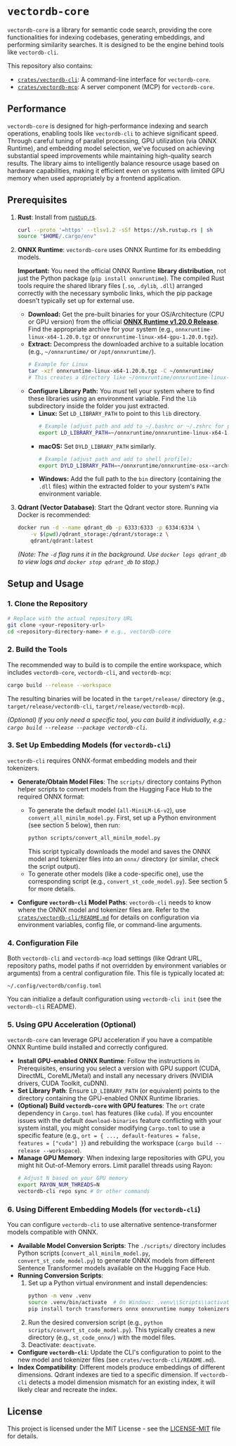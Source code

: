 # `vectordb-core`

`vectordb-core` is a library for semantic code search, providing the core functionalities for indexing codebases, generating embeddings, and performing similarity searches. It is designed to be the engine behind tools like `vectordb-cli`.

This repository also contains:
- [`crates/vectordb-cli`](./crates/vectordb-cli/README.md): A command-line interface for `vectordb-core`.
- [`crates/vectordb-mcp`](./crates/vectordb-mcp/README.md): A server component (MCP) for `vectordb-core`.

## Performance

`vectordb-core` is designed for high-performance indexing and search operations, enabling tools like `vectordb-cli` to achieve significant speed. Through careful tuning of parallel processing, GPU utilization (via ONNX Runtime), and embedding model selection, we've focused on achieving substantial speed improvements while maintaining high-quality search results. The library aims to intelligently balance resource usage based on hardware capabilities, making it efficient even on systems with limited GPU memory when used appropriately by a frontend application.

## Prerequisites

1.  **Rust**: Install from [rustup.rs](https://rustup.rs/).
    ```bash
    curl --proto '=https' --tlsv1.2 -sSf https://sh.rustup.rs | sh
    source "$HOME/.cargo/env"
    ```

2.  **ONNX Runtime**: `vectordb-core` uses ONNX Runtime for its embedding models.

    **Important:** You need the official ONNX Runtime **library distribution**, not just the Python package (`pip install onnxruntime`). The compiled Rust tools require the shared library files (`.so`, `.dylib`, `.dll`) arranged correctly with the necessary symbolic links, which the pip package doesn't typically set up for external use.

    *   **Download:** Get the pre-built binaries for your OS/Architecture (CPU or GPU version) from the official **[ONNX Runtime v1.20.0 Release](https://github.com/microsoft/onnxruntime/releases/tag/v1.20.0)**. Find the appropriate archive for your system (e.g., `onnxruntime-linux-x64-1.20.0.tgz` or `onnxruntime-linux-x64-gpu-1.20.0.tgz`).
    *   **Extract:** Decompress the downloaded archive to a suitable location (e.g., `~/onnxruntime/` or `/opt/onnxruntime/`).
        ```bash
        # Example for Linux
        tar -xzf onnxruntime-linux-x64-1.20.0.tgz -C ~/onnxruntime/
        # This creates a directory like ~/onnxruntime/onnxruntime-linux-x64-1.20.0/
        ```
    *   **Configure Library Path:** You *must* tell your system where to find these libraries using an environment variable. Find the `lib` subdirectory inside the folder you just extracted.
        *   **Linux:** Set `LD_LIBRARY_PATH` to point to this `lib` directory. 
            ```bash
            # Example (adjust path and add to ~/.bashrc or ~/.zshrc for persistence):
            export LD_LIBRARY_PATH=~/onnxruntime/onnxruntime-linux-x64-1.20.0/lib:$LD_LIBRARY_PATH
            ```
        *   **macOS:** Set `DYLD_LIBRARY_PATH` similarly.
            ```bash
            # Example (adjust path and add to shell profile):
            export DYLD_LIBRARY_PATH=~/onnxruntime/onnxruntime-osx-<arch>-1.20.0/lib:$DYLD_LIBRARY_PATH
            ```
        *   **Windows:** Add the full path to the `bin` directory (containing the `.dll` files) within the extracted folder to your system's `PATH` environment variable.

3.  **Qdrant (Vector Database)**: Start the Qdrant vector store. Running via Docker is recommended:
    ```bash
    docker run -d --name qdrant_db -p 6333:6333 -p 6334:6334 \
        -v $(pwd)/qdrant_storage:/qdrant/storage:z \
        qdrant/qdrant:latest
    ```
    *(Note: The `-d` flag runs it in the background. Use `docker logs qdrant_db` to view logs and `docker stop qdrant_db` to stop.)*

## Setup and Usage

### 1. Clone the Repository
```bash
# Replace with the actual repository URL
git clone <your-repository-url>
cd <repository-directory-name> # e.g., vectordb-core
```

### 2. Build the Tools

The recommended way to build is to compile the entire workspace, which includes `vectordb-core`, `vectordb-cli`, and `vectordb-mcp`:
```bash
cargo build --release --workspace
```
The resulting binaries will be located in the `target/release/` directory (e.g., `target/release/vectordb-cli`, `target/release/vectordb-mcp`).

*(Optional) If you only need a specific tool, you can build it individually, e.g.: `cargo build --release --package vectordb-cli`.*

### 3. Set Up Embedding Models (for `vectordb-cli`)

`vectordb-cli` requires ONNX-format embedding models and their tokenizers.

*   **Generate/Obtain Model Files**: The `scripts/` directory contains Python helper scripts to convert models from the Hugging Face Hub to the required ONNX format:
    *   To generate the default model (`all-MiniLM-L6-v2`), use `convert_all_minilm_model.py`. First, set up a Python environment (see section 5 below), then run:
        ```bash
        python scripts/convert_all_minilm_model.py
        ```
        This script typically downloads the model and saves the ONNX model and tokenizer files into an `onnx/` directory (or similar, check the script output).
    *   To generate other models (like a code-specific one), use the corresponding script (e.g., `convert_st_code_model.py`). See section 5 for more details.

*   **Configure `vectordb-cli` Model Paths**: `vectordb-cli` needs to know where the ONNX model and tokenizer files are. Refer to the [`crates/vectordb-cli/README.md`](./crates/vectordb-cli/README.md#installation) for details on configuration via environment variables, config file, or command-line arguments.

### 4. Configuration File

Both `vectordb-cli` and `vectordb-mcp` load settings (like Qdrant URL, repository paths, model paths if not overridden by environment variables or arguments) from a central configuration file. This file is typically located at:

`~/.config/vectordb/config.toml`

You can initialize a default configuration using `vectordb-cli init` (see the `vectordb-cli` README).

### 5. Using GPU Acceleration (Optional)

`vectordb-core` can leverage GPU acceleration if you have a compatible ONNX Runtime build installed and correctly configured.

*   **Install GPU-enabled ONNX Runtime**: Follow the instructions in Prerequisites, ensuring you select a version with GPU support (CUDA, DirectML, CoreML/Metal) and install any necessary drivers (NVIDIA drivers, CUDA Toolkit, cuDNN).
*   **Set Library Path**: Ensure `LD_LIBRARY_PATH` (or equivalent) points to the directory containing the GPU-enabled ONNX Runtime libraries.
*   **(Optional) Build `vectordb-core` with GPU features**: The `ort` crate dependency in `Cargo.toml` has features (like `cuda`). If you encounter issues with the default `download-binaries` feature conflicting with your system install, you might consider modifying `Cargo.toml` to use a specific feature (e.g., `ort = { ..., default-features = false, features = ["cuda"] }`) and rebuilding the workspace (`cargo build --release --workspace`).
*   **Manage GPU Memory**: When indexing large repositories with GPU, you might hit Out-of-Memory errors. Limit parallel threads using Rayon:
    ```bash
    # Adjust N based on your GPU memory
    export RAYON_NUM_THREADS=N 
    vectordb-cli repo sync # Or other commands
    ```

### 6. Using Different Embedding Models (for `vectordb-cli`)

You can configure `vectordb-cli` to use alternative sentence-transformer models compatible with ONNX.

*   **Available Model Conversion Scripts**: The `./scripts/` directory includes Python scripts (`convert_all_minilm_model.py`, `convert_st_code_model.py`) to generate ONNX models from different Sentence Transformer models available on the Hugging Face Hub.
*   **Running Conversion Scripts**:
    1.  Set up a Python virtual environment and install dependencies:
        ```bash
        python -m venv .venv
        source .venv/bin/activate  # On Windows: .venv\\Scripts\\activate
        pip install torch transformers onnx onnxruntime numpy tokenizers optimum
        ```
    2.  Run the desired conversion script (e.g., `python scripts/convert_st_code_model.py`). This typically creates a new directory (e.g., `st_code_onnx/`) with the model files.
    3.  Deactivate: `deactivate`.
*   **Configure `vectordb-cli`**: Update the CLI's configuration to point to the new model and tokenizer files (see `crates/vectordb-cli/README.md`).
*   **Index Compatibility**: Different models produce embeddings of different dimensions. Qdrant indexes are tied to a specific dimension. If `vectordb-cli` detects a model dimension mismatch for an existing index, it will likely clear and recreate the index.

## License

This project is licensed under the MIT License - see the [LICENSE-MIT](./LICENSE-MIT) file for details.
